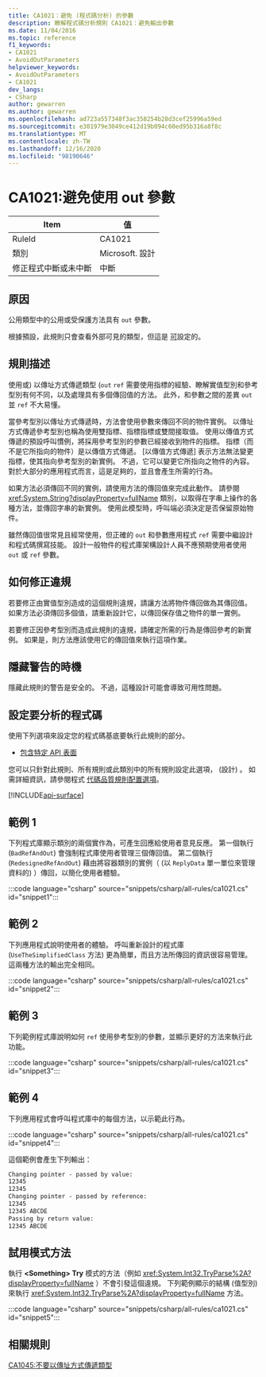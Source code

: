 ```yaml
---
title: CA1021：避免 (程式碼分析) 的參數
description: 瞭解程式碼分析規則 CA1021：避免輸出參數
ms.date: 11/04/2016
ms.topic: reference
f1_keywords:
- CA1021
- AvoidOutParameters
helpviewer_keywords:
- AvoidOutParameters
- CA1021
dev_langs:
- CSharp
author: gewarren
ms.author: gewarren
ms.openlocfilehash: ad723a557348f3ac358254b28d3cef25996a59ed
ms.sourcegitcommit: e301979e3049ce412d19b094c60ed95b316a8f8c
ms.translationtype: MT
ms.contentlocale: zh-TW
ms.lasthandoff: 12/16/2020
ms.locfileid: "98190646"
---
```

# <a name="ca1021-avoid-out-parameters"></a>CA1021:避免使用 out 參數

| Item                                     | 值            |
|------------------------------------------|------------------|
| RuleId                                   | CA1021           |
| 類別                                 | Microsoft. 設計 |
| 修正程式中斷或未中斷 | 中斷         |

## <a name="cause"></a>原因

公用類型中的公用或受保護方法具有 `out` 參數。

根據預設，此規則只會查看外部可見的類型，但這是 [可](#configure-code-to-analyze)設定的。

## <a name="rule-description"></a>規則描述

使用或) 以傳址方式傳遞類型 (`out` `ref` 需要使用指標的經驗、瞭解實值型別和參考型別有何不同，以及處理具有多個傳回值的方法。 此外，和參數之間的差異 `out` 並 `ref` 不大易懂。

當參考型別以傳址方式傳遞時，方法會使用參數來傳回不同的物件實例。 以傳址方式傳遞參考型別也稱為使用雙指標、指標指標或雙間接取值。 使用以傳值方式傳遞的預設呼叫慣例，將採用參考型別的參數已經接收到物件的指標。 指標（而不是它所指向的物件）是以傳值方式傳遞。 [以傳值方式傳遞] 表示方法無法變更指標，使其指向參考型別的新實例。 不過，它可以變更它所指向之物件的內容。 對於大部分的應用程式而言，這是足夠的，並且會產生所需的行為。

如果方法必須傳回不同的實例，請使用方法的傳回值來完成此動作。 請參閱 <xref:System.String?displayProperty=fullName> 類別，以取得在字串上操作的各種方法，並傳回字串的新實例。 使用此模型時，呼叫端必須決定是否保留原始物件。

雖然傳回值很常見且經常使用，但正確的 `out` 和參數應用程式 `ref` 需要中繼設計和程式碼撰寫技能。 設計一般物件的程式庫架構設計人員不應預期使用者使用 `out` 或 `ref` 參數。

## <a name="how-to-fix-violations"></a>如何修正違規

若要修正由實值型別造成的這個規則違規，請讓方法將物件傳回做為其傳回值。 如果方法必須傳回多個值，請重新設計它，以傳回保存值之物件的單一實例。

若要修正因參考型別而造成此規則的違規，請確定所需的行為是傳回參考的新實例。 如果是，則方法應該使用它的傳回值來執行這項作業。

## <a name="when-to-suppress-warnings"></a>隱藏警告的時機

隱藏此規則的警告是安全的。 不過，這種設計可能會導致可用性問題。

## <a name="configure-code-to-analyze"></a>設定要分析的程式碼

使用下列選項來設定您的程式碼基底要執行此規則的部分。

- [包含特定 API 表面](#include-specific-api-surfaces)

您可以只針對此規則、所有規則或此類別中的所有規則設定此選項， (設計) 。 如需詳細資訊，請參閱程式 [代碼品質規則配置選項](../code-quality-rule-options.md)。

[!INCLUDE[api-surface](~/includes/code-analysis/api-surface.md)]

## <a name="example-1"></a>範例 1

下列程式庫顯示類別的兩個實作為，可產生回應給使用者意見反應。 第一個執行 (`BadRefAndOut`) 會強制程式庫使用者管理三個傳回值。 第二個執行 (`RedesignedRefAndOut`) 藉由將容器類別的實例（ (以 `ReplyData` 單一單位來管理資料的) ）傳回，以簡化使用者體驗。

:::code language="csharp" source="snippets/csharp/all-rules/ca1021.cs" id="snippet1":::

## <a name="example-2"></a>範例 2

下列應用程式說明使用者的體驗。 呼叫重新設計的程式庫 (`UseTheSimplifiedClass` 方法) 更為簡單，而且方法所傳回的資訊很容易管理。 這兩種方法的輸出完全相同。

:::code language="csharp" source="snippets/csharp/all-rules/ca1021.cs" id="snippet2":::

## <a name="example-3"></a>範例 3

下列範例程式庫說明如何 `ref` 使用參考型別的參數，並顯示更好的方法來執行此功能。

:::code language="csharp" source="snippets/csharp/all-rules/ca1021.cs" id="snippet3":::

## <a name="example-4"></a>範例 4

下列應用程式會呼叫程式庫中的每個方法，以示範此行為。

:::code language="csharp" source="snippets/csharp/all-rules/ca1021.cs" id="snippet4":::

這個範例會產生下列輸出：

```txt
Changing pointer - passed by value:
12345
12345
Changing pointer - passed by reference:
12345
12345 ABCDE
Passing by return value:
12345 ABCDE
```

## <a name="try-pattern-methods"></a>試用模式方法

執行 **\<Something> Try** 模式的方法（例如 <xref:System.Int32.TryParse%2A?displayProperty=fullName> ）不會引發這個違規。 下列範例顯示的結構 (值型別) 來執行 <xref:System.Int32.TryParse%2A?displayProperty=fullName> 方法。

:::code language="csharp" source="snippets/csharp/all-rules/ca1021.cs" id="snippet5":::

## <a name="related-rules"></a>相關規則

[CA1045:不要以傳址方式傳遞類型](ca1045.md)

